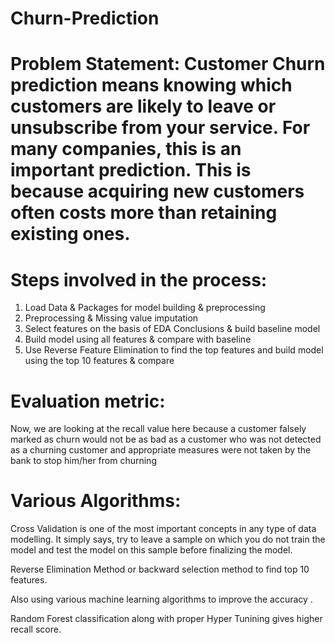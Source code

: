 # Churn-Prediction

# Problem Statement: Customer Churn prediction means knowing which customers are likely to leave or unsubscribe from your service. For many companies, this is an important prediction. This is because acquiring new customers often costs more than retaining existing ones.

# Steps involved in the process:
1. Load Data & Packages for model building & preprocessing
2. Preprocessing & Missing value imputation
3. Select features on the basis of EDA Conclusions & build baseline model
4. Build model using all features & compare with baseline
5. Use Reverse Feature Elimination to find the top features and build model using the top 10 features & compare

# Evaluation metric:
Now, we are looking at the recall value here because a customer falsely marked as churn would not be as bad as a customer who was not detected as a churning customer and appropriate measures were not taken by the bank to stop him/her from churning

# Various Algorithms:
Cross Validation is one of the most important concepts in any type of data modelling. It simply says, try to leave a sample on which you do not train the model and test the model on this sample before finalizing the model.

Reverse Elimination Method or backward selection method to find top 10 features.

Also using various machine learning algorithms to improve the accuracy .

Random Forest classification along with proper Hyper Tunining gives higher recall score.
